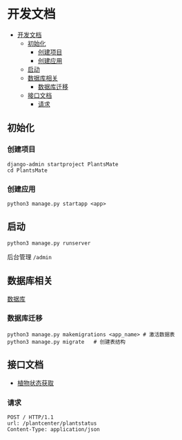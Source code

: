 
# 开发文档
- [开发文档](#开发文档)
  - [初始化](#初始化)
    - [创建项目](#创建项目)
    - [创建应用](#创建应用)
  - [启动](#启动)
  - [数据库相关](#数据库相关)
    - [数据库迁移](#数据库迁移)
  - [接口文档](#接口文档)
    - [请求](#请求)


## 初始化
### 创建项目
```shell
django-admin startproject PlantsMate
cd PlantsMate
```
### 创建应用

```shell
python3 manage.py startapp <app>
```

## 启动
```shell
python3 manage.py runserver
```

后台管理 `/admin`

## 数据库相关
[数据库](./data/database.md)

### 数据库迁移

```shell
python3 manage.py makemigrations <app_name> # 激活数据表
python3 manage.py migrate   # 创建表结构
```





## 接口文档

- [植物状态获取](./apis/plantcenter/plantstatus.md)

### 请求

```
POST / HTTP/1.1
url: /plantcenter/plantstatus
Content-Type: application/json
```

